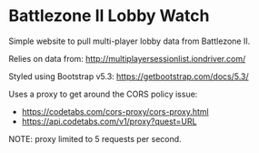 # Battlezone II Lobby Watch

Simple website to pull multi-player lobby data from Battlezone II.

Relies on data from: http://multiplayersessionlist.iondriver.com/

Styled using Bootstrap v5.3: https://getbootstrap.com/docs/5.3/

Uses a proxy to get around the CORS policy issue: 

* https://codetabs.com/cors-proxy/cors-proxy.html 
* https://api.codetabs.com/v1/proxy?quest=URL

NOTE: proxy limited to 5 requests per second. 